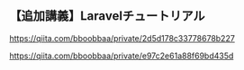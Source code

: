 ## 【追加講義】Laravelチュートリアル

https://qiita.com/bboobbaa/private/2d5d178c33778678b227

https://qiita.com/bboobbaa/private/e97c2e61a88f69bd435d
